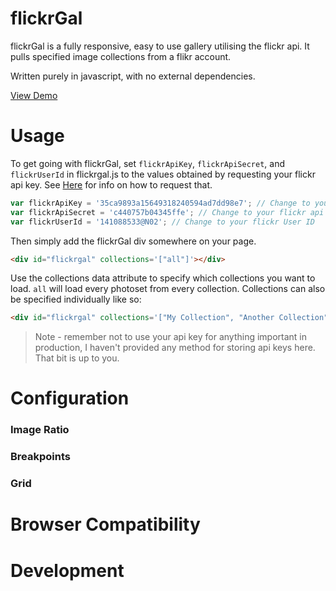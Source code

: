 # flickrGal

flickrGal is a fully responsive, easy to use gallery utilising the flickr api. It pulls specified image collections from a flikr account.

Written purely in javascript, with no external dependencies.

[View Demo](http://bluefantail.github.io/flickrGal)

# Usage

To get going with flickrGal, set `flickrApiKey`, `flickrApiSecret`, and `flickrUserId` in flickrgal.js to the values obtained by requesting your flickr api key. See [Here](https://www.flickr.com/services/apps/create) for info on how to request that.

``` javascript
var flickrApiKey = '35ca9893a15649318240594ad7dd98e7'; // Change to your flickr api key
var flickrApiSecret = 'c440757b04345ffe'; // Change to your flickr api secret
var flickrUserId = '141088533@N02'; // Change to your flickr User ID
```

Then simply add the flickrGal div somewhere on your page.
``` html
<div id="flickrgal" collections='["all"]'></div>
```

Use the collections data attribute to specify which collections you want to load. `all` will load every photoset from every collection.
Collections can also be specified individually like so:

``` html
<div id="flickrgal" collections='["My Collection", "Another Collection"]'></div>
```

> Note - remember not to use your api key for anything important in production, I haven't provided any method for storing api keys here. That bit is up to you.

# Configuration
### Image Ratio
### Breakpoints
### Grid
# Browser Compatibility
# Development